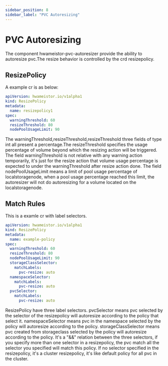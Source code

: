 ```yaml
---
sidebar_position: 8
sidebar_label: "PVC Autoresizing"
---
```


# PVC Autoresizing

The component hwameistor-pvc-autoresizer provide the ability to autoresize pvc.The resize behavior is controlled by the crd resizepolicy.

## ResizePolicy
A example cr is as below:
```yaml
apiVersion: hwameistor.io/v1alpha1
kind: ResizePolicy
metadata:
  name: resizepolicy1
spec:
  warningThreshold: 60
  resizeThreshold: 80
  nodePoolUsageLimit: 90
```

The warningThreshold,resizeThreshold,resizeThreshold three fields of type int all present a percentage.The resizeThreshold specifies the usage percentage of volume beyond which the resizing action will be triggered. The field warningThreshold is not relative with any warning action temporarily, it's just for the resize action that volume usage percentage is expected to under the warningThreshold after resize action done. The field nodePoolUsageLimit means a limit of pool usage percentage of localstoragenode, when a pool usage percentage reached this limit, the autoresizer will not do autoresizing for a volume located on the localstoragenode. 

## Match Rules
This is a examle cr with label selectors.

```yaml
apiVersion: hwameistor.io/v1alpha1
kind: ResizePolicy
metadata:
  name: example-policy
spec:
  warningThreshold: 60
  resizeThreshold: 80
  nodePoolUsageLimit: 90
  storageClassSelector:
    matchLabels:
      pvc-resize: auto
  namespaceSelector:
    matchLabels:
      pvc-resize: auto
  pvcSelector:
    matchLabels:
      pvc-resize: auto
```

ResizePolicy have three label selectors. pvcSelector means pvc selected by the selector of the resizepolicy will autoresize according to the policy that select it. namespaceSelector means pvc in the namespace selected by the policy will autoresize according to the policy. storageClassSelector means pvc created from storageclass selected by the policy will autoresize according to the policy. It's a "&&" relation between the three selectors, if you specify more than one selector in a resizepolicy, the pvc match all the selector you specified will match this policy. If no selector specified in the resizepolicy, it's a cluster resizepolicy, it's like default policy for all pvc in the cluster.